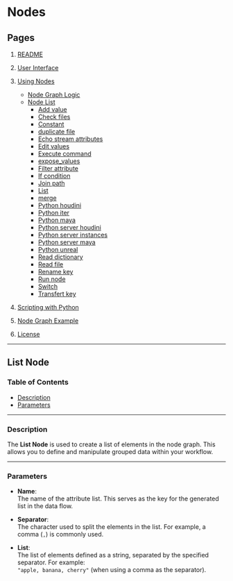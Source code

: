 
# Nodes


## Pages

1. [README](../../README.md)
2. [User Interface](../ui-overview.md)
3. [Using Nodes](../using-nodes.md)
   - [Node Graph Logic](../node-graph-logic.md)
   - [Node List](../node-list.md)
     - [Add value](../nodes/add_value.md)
     - [Check files](../nodes/check_files.md)
     - [Constant](../nodes/constant.md)
     - [duplicate file](../nodes/duplicate_file.md)
     - [Echo stream attributes](../nodes/echo_stream_attributes.md)
     - [Edit values](../nodes/edit_values.md)
     - [Execute command](../nodes/execute_command.md)
     - [expose_values](../nodes/expose_values.md)
     - [Filter attribute](../nodes/filter_attribute.md)
     - [If condition](../nodes/if_condition.md)
     - [Join path](../nodes/join_path.md)
     - [List](../nodes/list.md)
     - [merge](../nodes/merge.md)
     - [Python houdini](../nodes/python_houdini.md)
     - [Python iter](../nodes/python_iter.md)
     - [Python maya](../nodes/python_maya.md)
     - [Python server houdini](../nodes/python_server_houdini.md)
     - [Python server instances](../nodes/python_server_instances.md)
     - [Python server maya](../nodes/python_server_maya.md)
     - [Python unreal](../nodes/python_unreal.md)
     - [Read dictionary](../nodes/read_dictionary.md)
     - [Read file](../nodes/read_file.md)
     - [Rename key](../nodes/rename_key.md)
     - [Run node](../nodes/run_node.md)
     - [Switch](../nodes/switch.md)
     - [Transfert key](../nodes/transfert_key.md)

4. [Scripting with Python](../scripting-with-python.md)
5. [Node Graph Example](../basic-node-graph-example.md)
6. [License](../license.md)

---

## List Node

### Table of Contents
- [Description](#description)
- [Parameters](#parameters)

---

### Description

The **List Node** is used to create a list of elements in the node graph. This allows you to define and manipulate grouped data within your workflow.

---

### Parameters

- **Name**:  
  The name of the attribute list. This serves as the key for the generated list in the data flow.

- **Separator**:  
  The character used to split the elements in the list. For example, a comma (`,`) is commonly used.

- **List**:  
  The list of elements defined as a string, separated by the specified separator. For example:  
  `"apple, banana, cherry"` (when using a comma as the separator).

